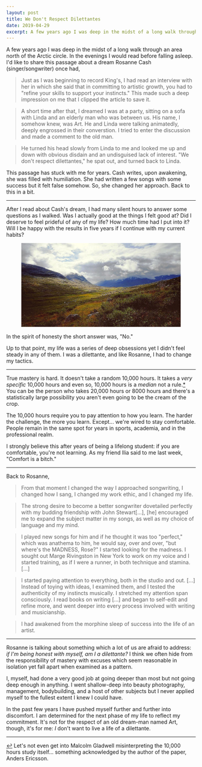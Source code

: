 ```yaml
---
layout: post
title: We Don't Respect Dilettantes
date: 2019-04-29
excerpt: A few years ago I was deep in the midst of a long walk through an area north of the Arctic circle. In the evenings I would read before falling asleep. I'd like to share this passage about a dream Rosanne...
---
```


A few years ago I was deep in the midst of a long walk through an area north of the Arctic circle. In the evenings I would read before falling asleep. I'd like to share this passage about a dream Rosanne Cash (singer/songwriter) once had,

> Just as I was beginning to record King's, I had read an interview with her in which she said that in committing to artistic growth, you had to "refine your skills to support your instincts." This made such a deep impression on me that I clipped the article to save it.

> A short time after that, I dreamed I was at a party, sitting on a sofa with Linda and an elderly man who was between us. His name, I somehow knew, was Art. He and Linda were talking animatedly, deeply engrossed in their converstion. I tried to enter the discussion and made a comment to the old man.

> He turned his head slowly from Linda to me and looked me up and down with obvious disdain and an undisguised lack of interest. "We don't respect dilettantes," he spat out, and turned back to Linda.

This passage has stuck with me for years. Cash writes, upon awakening, she was filled with humiliation. She had written a few songs with some success but it felt false somehow. So, she changed her approach. Back to this in a bit.

<hr class="--small" />

After I read about Cash's dream, I had many silent hours to answer some questions as I walked. Was I actually good at the things I felt good at? Did I deserve to feel prideful of any of my life? How much time had I put into it? Will I be happy with the results in five years if I continue with my current habits?

<figure class="journal__image">
    <img src="/img/posts/042919-kungsleden.jpg" alt="Picture of the Kungsleden, which I took on my first walk in 2016" />
</figure>

In the spirit of honesty the short answer was, "No."

Up to that point, my life was a series of deep obsessions yet I didn't feel steady in any of them. I was a dilettante, and like Rosanne, I had to change my tactics.

<hr class="--small" />

True mastery is hard. It doesn't take a random 10,000 hours. It takes a _very specific_ 10,000 hours and even so, 10,000 hours is a _median_ not a rule.<a href="#note-1" name="back-1">*</a> You can be the person who takes 20,000 hours or 8000 hours and there's a statistically large possibility you aren't even going to be the cream of the crop.

The 10,000 hours require you to pay attention to how you learn. The harder the challenge, the more you learn. Except... we're wired to stay comfortable. People remain in the same spot for years in sports, academia, and in the professional realm.

I strongly believe this after years of being a lifelong student: if you are comfortable, you're not learning. As my friend Ilia said to me last week, "Comfort is a bitch."

<hr class="--small" />

Back to Rosanne,

> From that moment I changed the way I approached songwriting, I changed how I sang, I changed my work ethic, and I changed my life.

> The strong desire to become a better songwriter dovetailed perfectly with my budding friendship with John Stewart[...], [he] encouraged me to expand the subject matter in my songs, as well as my choice of language and my mind.

> I played new songs for him and if he thought it was too "perfect," which was anathema to him, he would say, over and over, "but where's the MADNESS, Rose?" I started looking for the madness. I sought out Marge Rivingston in New York to work on my voice and I started training, as if I were a runner, in both technique and stamina. [...]

> I started paying attention to everything, both in the studio and out. [...] Instead of toying with ideas, I examined them, and I tested the authenticity of my instincts musically. I stretched my attention span consciously. I read books on writing [...] and began to self-edit and refine more, and went deeper into every process involved with writing and musicianship.

> I had awakened from the morphine sleep of success into the life of an artist.

<hr class="--small" />

Rosanne is talking about something which a lot of us are afraid to address: _if I'm being honest with myself, am I a dilettante?_ I think we often hide from the responsibility of mastery with excuses which seem reasonable in isolation yet fall apart when examined as a pattern.

I, myself, had done a very good job at going deeper than most but not going deep enough in anything. I went shallow-deep into beauty photography, management, bodybuilding, and a host of other subjects but I never applied myself to the fullest extent I knew I could have.

In the past few years I have pushed myself further and further into discomfort. I am determined for the next phase of my life to reflect my commitment. It's not for the respect of an old dream-man named Art, though, it's for me: _I_ don't want to live a life of a dilettante.

<hr class="--small" />

<div class="citations">
    <p><a name="note-1" href="#back-1" class="citations-back">&#x21A9;</a> Let's not even get into Malcolm Gladwell misinterpreting the 10,000 hours study itself... something acknowledged by the author of the paper, Anders Ericsson.</p>
</div>